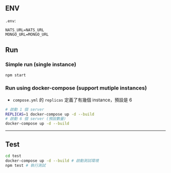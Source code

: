 ## ENV

`.env`: 

```shell
NATS_URL=NATS_URL
MONGO_URL=MONGO_URL
```

## Run

### Simple run (single instance)
```sh
npm start
```

### Run using docker-compose (support mutiple instances)
- `compose.yml` 的 `replicas` 定義了有幾個 instance，預設是 6

```sh
# 啟動 1 個 server
REPLICAS=1 docker-compose up -d --build
# 啟動 6 個 server (預設數量)
docker-compose up -d --build
```


---

## Test

```sh
cd test
docker-compose up -d --build # 啟動測試環境
npm test # 執行測試
```
